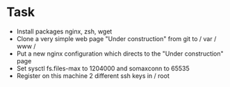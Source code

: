 # Task
- Install packages nginx, zsh, wget
- Clone a very simple  web page "Under construction" from git to / var / www /
- Put a new nginx configuration which directs to the "Under construction" page
- Set sysctl fs.files-max to 1204000 and somaxconn to 65535
- Register on this machine 2 different ssh keys in / root 
